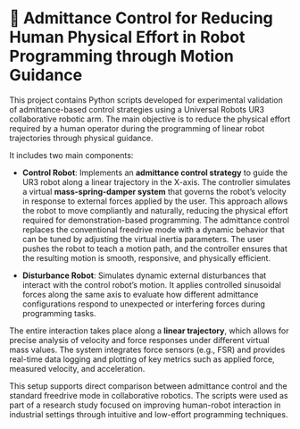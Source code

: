 # 🤖 Admittance Control for Reducing Human Physical Effort in Robot Programming through Motion Guidance

This project contains Python scripts developed for experimental validation of admittance-based control strategies using a Universal Robots UR3 collaborative robotic arm. The main objective is to reduce the physical effort required by a human operator during the programming of linear robot trajectories through physical guidance.

It includes two main components:

- **Control Robot**: Implements an **admittance control strategy** to guide the UR3 robot along a linear trajectory in the X-axis. The controller simulates a virtual **mass-spring-damper system** that governs the robot’s velocity in response to external forces applied by the user. This approach allows the robot to move compliantly and naturally, reducing the physical effort required for demonstration-based programming. The admittance control replaces the conventional freedrive mode with a dynamic behavior that can be tuned by adjusting the virtual inertia parameters. The user pushes the robot to teach a motion path, and the controller ensures that the resulting motion is smooth, responsive, and physically efficient.

- **Disturbance Robot**: Simulates dynamic external disturbances that interact with the control robot’s motion. It applies controlled sinusoidal forces along the same axis to evaluate how different admittance configurations respond to unexpected or interfering forces during programming tasks.

The entire interaction takes place along a **linear trajectory**, which allows for precise analysis of velocity and force responses under different virtual mass values. The system integrates force sensors (e.g., FSR) and provides real-time data logging and plotting of key metrics such as applied force, measured velocity, and acceleration.

This setup supports direct comparison between admittance control and the standard freedrive mode in collaborative robotics. The scripts were used as part of a research study focused on improving human-robot interaction in industrial settings through intuitive and low-effort programming techniques.
